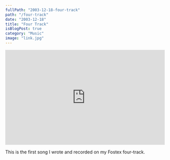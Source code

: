 ```yaml
---
fullPath: "2003-12-18-four-track"
path: "/four-track"
date: "2003-12-18"
title: "Four Track"
isBlogPost: true
category: "Music"
image: "link.jpg"
---
```


<iframe width="100%" height="300" scrolling="no" frameborder="no" src="https://w.soundcloud.com/player/?url=https%3A//api.soundcloud.com/tracks/341989983&amp;color=%2300cc11&amp;auto_play=false&amp;hide_related=false&amp;show_comments=true&amp;show_user=true&amp;show_reposts=false&amp;visual=true"></iframe>

This is the first song I wrote and recorded on my Fostex four-track.
